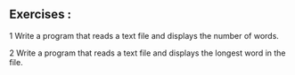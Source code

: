 ## Exercises :

1 Write a program that reads a text file and displays the number of words.

2 Write a program that reads a text file and displays the longest word in the file.